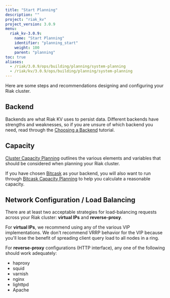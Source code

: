 ```yaml
---
title: "Start Planning"
description: ""
project: "riak_kv"
project_version: 3.0.9
menu:
  riak_kv-3.0.9:
    name: "Start Planning"
    identifier: "planning_start"
    weight: 100
    parent: "planning"
toc: true
aliases:
  - /riak/3.0.9/ops/building/planning/system-planning
  - /riak/kv/3.0.9/ops/building/planning/system-planning
---
```


[plan backend]: {{<baseurl>}}riak/kv/3.0.9/setup/planning/backend
[plan cluster capacity]: {{<baseurl>}}riak/kv/3.0.9/setup/planning/cluster-capacity
[plan backend bitcask]: {{<baseurl>}}riak/kv/3.0.9/setup/planning/backend/bitcask
[plan bitcask capacity]: {{<baseurl>}}riak/kv/3.0.9/setup/planning/bitcask-capacity-calc

Here are some steps and recommendations designing and configuring your
Riak cluster.

## Backend

Backends are what Riak KV uses to persist data. Different backends have
strengths and weaknesses, so if you are unsure of which backend you
need, read through the [Choosing a Backend][plan backend] tutorial.

## Capacity

[Cluster Capacity Planning][plan cluster capacity] outlines the various elements and variables that should be considered when planning your Riak cluster.

If you have chosen [Bitcask][plan backend bitcask] as your backend, you will also want to run through [Bitcask Capacity Planning][plan bitcask capacity] to help you calculate a reasonable capacity.

## Network Configuration / Load Balancing

There are at least two acceptable strategies for load-balancing requests
across your Riak cluster: **virtual IPs** and **reverse-proxy**.

For **virtual IPs**, we recommend using any of the various VIP
implementations. We don't recommend VRRP behavior for the VIP because
you'll lose the benefit of spreading client query load to all nodes in a
ring.

For **reverse-proxy** configurations (HTTP interface), any one of the
following should work adequately:

* haproxy
* squid
* varnish
* nginx
* lighttpd
* Apache





